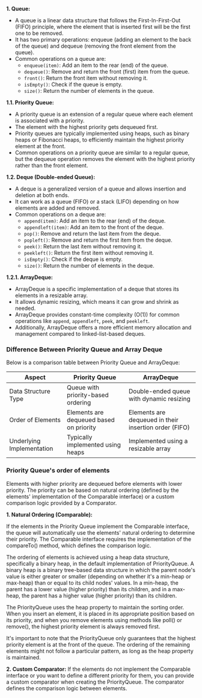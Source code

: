 **1. Queue:**
- A queue is a linear data structure that follows the First-In-First-Out (FIFO) principle, where the element that is inserted first will be the first one to be removed.
- It has two primary operations: enqueue (adding an element to the back of the queue) and dequeue (removing the front element from the queue).
- Common operations on a queue are:
    - `enqueue(item)`: Add an item to the rear (end) of the queue.
    - `dequeue()`: Remove and return the front (first) item from the queue.
    - `front()`: Return the front item without removing it.
    - `isEmpty()`: Check if the queue is empty.
    - `size()`: Return the number of elements in the queue.

**1.1. Priority Queue:**
- A priority queue is an extension of a regular queue where each element is associated with a priority.
- The element with the highest priority gets dequeued first.
- Priority queues are typically implemented using heaps, such as binary heaps or Fibonacci heaps, to efficiently maintain the highest priority element at the front.
- Common operations on a priority queue are similar to a regular queue, but the dequeue operation removes the element with the highest priority rather than the front element.

**1.2. Deque (Double-ended Queue):**
- A deque is a generalized version of a queue and allows insertion and deletion at both ends.
- It can work as a queue (FIFO) or a stack (LIFO) depending on how elements are added and removed.
- Common operations on a deque are:
    - `append(item)`: Add an item to the rear (end) of the deque.
    - `appendleft(item)`: Add an item to the front of the deque.
    - `pop()`: Remove and return the last item from the deque.
    - `popleft()`: Remove and return the first item from the deque.
    - `peek()`: Return the last item without removing it.
    - `peekleft()`: Return the first item without removing it.
    - `isEmpty()`: Check if the deque is empty.
    - `size()`: Return the number of elements in the deque.

**1.2.1. ArrayDeque:**
- ArrayDeque is a specific implementation of a deque that stores its elements in a resizable array.
- It allows dynamic resizing, which means it can grow and shrink as needed.
- ArrayDeque provides constant-time complexity (O(1)) for common operations like `append`, `appendleft`, `peek`, and `peekleft`.
- Additionally, ArrayDeque offers a more efficient memory allocation and management compared to linked-list-based deques.


### Difference Between Priority Queue and Array Deque

Below is a comparison table between Priority Queue and ArrayDeque:

| Aspect                  | Priority Queue                            | ArrayDeque                                 |
|-------------------------|-------------------------------------------|--------------------------------------------|
| Data Structure Type     | Queue with priority-based ordering       | Double-ended queue with dynamic resizing   |
| Order of Elements       | Elements are dequeued based on priority  | Elements are dequeued in their insertion order (FIFO) |
| Underlying Implementation | Typically implemented using heaps        | Implemented using a resizable array       |

### Priority Queue's order of elements
Elements with higher priority are dequeued before elements with lower priority. The priority can be based on natural ordering (defined by the elements' implementation of the Comparable interface) or a custom comparison logic provided by a Comparator.

**1. Natural Ordering (Comparable):**

If the elements in the Priority Queue implement the Comparable interface, the queue will automatically use the elements' natural ordering to determine their priority. The Comparable interface requires the implementation of the compareTo() method, which defines the comparison logic.

The ordering of elements is achieved using a heap data structure, specifically a binary heap, in the default implementation of PriorityQueue. A binary heap is a binary tree-based data structure in which the parent node's value is either greater or smaller (depending on whether it's a min-heap or max-heap) than or equal to its child nodes' values. In a min-heap, the parent has a lower value (higher priority) than its children, and in a max-heap, the parent has a higher value (higher priority) than its children.

The PriorityQueue uses the heap property to maintain the sorting order. When you insert an element, it is placed in its appropriate position based on its priority, and when you remove elements using methods like poll() or remove(), the highest priority element is always removed first.

It's important to note that the PriorityQueue only guarantees that the highest priority element is at the front of the queue. The ordering of the remaining elements might not follow a particular pattern, as long as the heap property is maintained.

**2. Custom Comparator:**
If the elements do not implement the Comparable interface or you want to define a different priority for them, you can provide a custom comparator when creating the PriorityQueue. The comparator defines the comparison logic between elements.